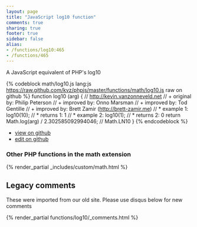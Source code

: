 ```yaml
---
layout: page
title: "JavaScript log10 function"
comments: true
sharing: true
footer: true
sidebar: false
alias:
- /functions/log10:465
- /functions/465
---
```

<!-- Generated by Rakefile:build -->
A JavaScript equivalent of PHP's log10

{% codeblock math/log10.js lang:js https://raw.github.com/kvz/phpjs/master/functions/math/log10.js raw on github %}
function log10 (arg) {
    // http://kevin.vanzonneveld.net
    // +   original by: Philip Peterson
    // +   improved by: Onno Marsman
    // +   improved by: Tod Gentille
    // +   improved by: Brett Zamir (http://brett-zamir.me)
    // *     example 1: log10(10);
    // *     returns 1: 1
    // *     example 2: log10(1);
    // *     returns 2: 0
    return Math.log(arg) / 2.302585092994046; // Math.LN10
}
{% endcodeblock %}

 - [view on github](https://github.com/kvz/phpjs/blob/master/functions/math/log10.js)
 - [edit on github](https://github.com/kvz/phpjs/edit/master/functions/math/log10.js)

### Other PHP functions in the math extension
{% render_partial _includes/custom/math.html %}
## Legacy comments
These were imported from our old site. Please use disqus below for new comments
<div style="overflow-y: scroll; max-height: 500px;">
{% render_partial functions/log10/_comments.html %}
</div>
